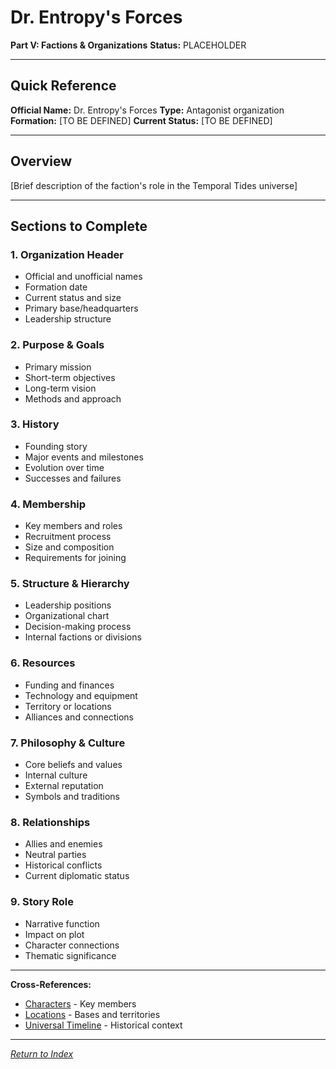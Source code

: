 # Dr. Entropy's Forces

**Part V: Factions & Organizations**
**Status:** PLACEHOLDER

---

## Quick Reference

**Official Name:** Dr. Entropy's Forces
**Type:** Antagonist organization
**Formation:** [TO BE DEFINED]
**Current Status:** [TO BE DEFINED]

---

## Overview

[Brief description of the faction's role in the Temporal Tides universe]

---

## Sections to Complete

### 1. Organization Header
- Official and unofficial names
- Formation date
- Current status and size
- Primary base/headquarters
- Leadership structure

### 2. Purpose & Goals
- Primary mission
- Short-term objectives
- Long-term vision
- Methods and approach

### 3. History
- Founding story
- Major events and milestones
- Evolution over time
- Successes and failures

### 4. Membership
- Key members and roles
- Recruitment process
- Size and composition
- Requirements for joining

### 5. Structure & Hierarchy
- Leadership positions
- Organizational chart
- Decision-making process
- Internal factions or divisions

### 6. Resources
- Funding and finances
- Technology and equipment
- Territory or locations
- Alliances and connections

### 7. Philosophy & Culture
- Core beliefs and values
- Internal culture
- External reputation
- Symbols and traditions

### 8. Relationships
- Allies and enemies
- Neutral parties
- Historical conflicts
- Current diplomatic status

### 9. Story Role
- Narrative function
- Impact on plot
- Character connections
- Thematic significance

---

**Cross-References:**
- [Characters](../../03_Characters/) - Key members
- [Locations](../../04_Locations/) - Bases and territories
- [Universal Timeline](../../02_CivilizationalElements/01_UniversalTimeline.md) - Historical context

---

*[Return to Index](../../00_INDEX.md)*
